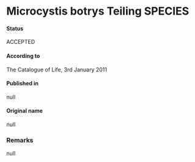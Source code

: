 # Microcystis botrys Teiling SPECIES

#### Status
ACCEPTED

#### According to
The Catalogue of Life, 3rd January 2011

#### Published in
null

#### Original name
null

### Remarks
null